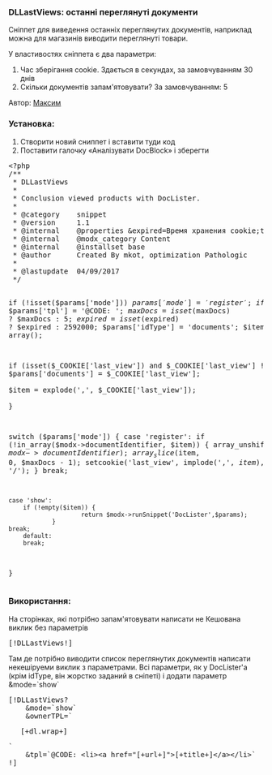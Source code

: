 
<meta http-equiv="Content-Type" content="text/html; charset=utf-8">
<h3>DLLastViews: останні переглянуті документи </h3>
Сніппет для виведення останніх переглянутих документів, наприклад можна для магазинів виводити переглянуті товари.
<p>У властивостях сніппета є два параметри:</p>
<ol>
	<li>Час зберігання cookie. Здається в секундах, за замовчуванням 30 днів</li>
	<li>Скільки документів запам'ятовувати? За замовчуванням: 5</li>
</ol>
<p>Автор: <i class="fa fa-modx text-iners"></i> <a href="http://modx.im/profile/media_kot/" rel="nofollow" target="_blank">Максим</a></p>
<h3 class="sub-header">Установка:</h3>
<ol>
	<li>Створити новий сниппет і вставити туди код</li>
	<li>Поставити галочку «Аналізувати DocBlock» і зберегти</li>
</ol>
<pre class="brush: php;">
&lt;?php
/**
 * DLLastViews
 *
 * Conclusion viewed products with DocLister.
 *
 * @category    snippet
 * @version     1.1
 * @internal    @properties &expired=Время хранения cookie;text;2592000;2592000;по умолчанию: 30 дней &maxDocs=Сколько документов запоминать;text;5;5
 * @internal    @modx_category Content
 * @internal    @installset base
 * @author      Created By mkot, optimization Pathologic
 * 
 * @lastupdate  04/09/2017
 */

if (!isset($params['mode'])) $params['mode'] = 'register';
if (!isset($params['tpl'])) $params['tpl'] = '@CODE: <a href=""></a>';
$maxDocs = isset($maxDocs) ? $maxDocs : 5;
$expired = isset($expired) ? $expired  : 2592000;
$params['idType'] = 'documents';
$item = array();

if (isset($_COOKIE['last_view']) and $_COOKIE['last_view'] != '') {
    $params['documents'] = $_COOKIE['last_view'];   
        $item = explode(',', $_COOKIE['last_view']);   
}

switch ($params['mode']) {
    case 'register':
        if (!in_array($modx->documentIdentifier, $item)) {
            array_unshift($item, $modx->documentIdentifier);
            array_slice($item, 0, $maxDocs - 1);
            setcookie('last_view', implode(',', $item), time()+$expired, '/');
        }
    break;
    
    case 'show':      
        if (!empty($item)) {
                        return $modx->runSnippet('DocLister',$params);
                }
    break;
        default:
        break;
}
</pre>
<h3 class="sub-header">Використання:</h3>
<p>На сторінках, які потрібно запам'ятовувати написати не Кешована виклик без параметрів</p>
<pre class="brush: html;">[!DLLastViews!]</pre>
<p>Там де потрібно виводити список переглянутих документів написати некешіруеми виклик з параметрами. Всі параметри, як у DocLister'а (крім idType, він жорстко заданий в сніпеті) і додати параметр <span class="text-bold">&mode=`show`</span></p>
<pre class="brush: html;">
[!DLLastViews? 
    &mode=`show`
    &ownerTPL=`<ul>[+dl.wrap+]</ul>`
    &tpl=`@CODE: &lt;li>&lt;a href="[+url+]">[+title+]&lt;/a>&lt;/li>`
!]
</pre>
